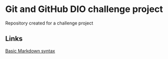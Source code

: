 # Git and GitHub DIO challenge project
Repository created for a challenge project


## Links
[Basic Markdown syntax](https://www.markdownguide.org/basic-syntax/)
